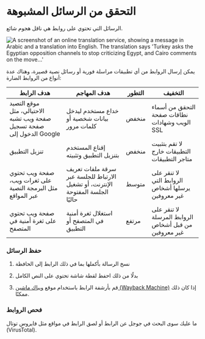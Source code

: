 # التحقق من الرسائل المشبوهة

الرسائل التي تحتوي على روابط هي ناقل هجوم شائع.

![A screenshot of an online translation service, showing a message in Arabic and a translation into English. The translation says 'Turkey asks the Egyptian opposition channels to stop criticizing Egypt, and Cairo comments on the move...'](https://citizenlab.ca/wp-content/uploads/2021/12/Fig-7.png)

يمكن إرسال الروابط من أي تطبيقات مراسلة فورية أو رسائل نصية قصيرة، وهناك عدة أنواع من الروابط الضارة:

| هدف الرابط                                        | هدف المهاجم                                                        | التطور  | التخفيف                                              |
|--------------------------------------------------|--------------------------------------------------------------------|---------|-----------------------------------------------------|
| موقع التصيد الاحتيالي، مثل صفحة ويب تشبه صفحة تسجيل الدخول إلى Google | خداع مستخدم ليدخل بيانات شخصية أو كلمات مرور                      | منخفض   | التحقق من أسماء نطاقات صفحة الويب وشهادات SSL         |
| تنزيل التطبيق                                     | إقناع المستخدم بتنزيل التطبيق وتثبيته                              | منخفض   | لا تقم بتثبيت التطبيقات خارج متاجر التطبيقات            |
| صفحة ويب تحتوي على ثغرات ويب، مثل البرمجة النصية عبر المواقع | سرقة ملفات تعريف الارتباط للجلسة عبر الإنترنت، أو تشغيل الجلسة المفتوحة حاليًا | متوسط   | لا تنقر على الروابط التي يرسلها أشخاص غير معروفين      |
| صفحة ويب تحتوي على ثغرة أمنية في المتصفح          | استغلال ثغرة أمنية في المتصفح أو التطبيق                          | مرتفع   | لا تنقر على الروابط المرسلة من قبل أشخاص غير معروفين   |


### حفظ الرسائل

1.  نسخ الرسالة بأكملها بما في ذلك الرابط إلى الحافظة
    
2.  بدلًا من ذلك احفظ لقطة شاشة تحتوي على النص الكامل
    
3.  قم بأرشفة الرابط باستخدام موقع [ويباك ماشين (Wayback Machine)](https://web.archive.org/) إذا كان ذلك ممكنًا.
    

### فحص الروابط

ما عليك سوى البحث في جوجل عن الرابط أو لصق الرابط في مواقع مثل فايروس توتال (VirusTotal).
